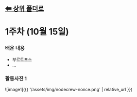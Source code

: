 [⬅ 상위 폴더로](..)
---
# 1주차 (10월 15일)

### 배운 내용
- 부르트포스
- ...

### 활동사진 1
![image1]({{ '/assets/img/nodecrew-nonce.png' | relative_url }})
